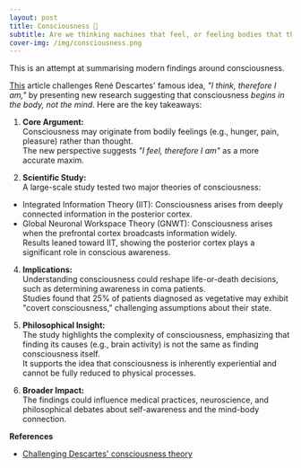 ```yaml
---
layout: post
title: Consciousness 🧠
subtitle: Are we thinking machines that feel, or feeling bodies that think ? 🙃
cover-img: /img/consciousness.png
---
```


This is an attempt at summarising modern findings around consciousness.

[This](https://www.popularmechanics.com/science/a64701831/descartes-consciousness-theory-challenged/) article challenges René Descartes' famous idea, _"I think, therefore I am,"_ by presenting new research suggesting that consciousness _begins in the body, not the mind_. Here are the key takeaways:

1. **Core Argument:**  
Consciousness may originate from bodily feelings (e.g., hunger, pain, pleasure) rather than thought.  
The new perspective suggests _"I feel, therefore I am"_ as a more accurate maxim.


3. **Scientific Study:**  
A large-scale study tested two major theories of consciousness:  
- Integrated Information Theory (IIT): Consciousness arises from deeply connected information in the posterior cortex.  
- Global Neuronal Workspace Theory (GNWT): Consciousness arises when the prefrontal cortex broadcasts information widely.    
Results leaned toward IIT, showing the posterior cortex plays a significant role in conscious awareness.  


4. **Implications:**  
Understanding consciousness could reshape life-or-death decisions, such as determining awareness in coma patients.  
Studies found that 25% of patients diagnosed as vegetative may exhibit "covert consciousness," challenging assumptions about their state.


6. **Philosophical Insight:**  
The study highlights the complexity of consciousness, emphasizing that finding its causes (e.g., brain activity) is not the same as finding consciousness itself.  
It supports the idea that consciousness is inherently experiential and cannot be fully reduced to physical processes.


8. **Broader Impact:**  
The findings could influence medical practices, neuroscience, and philosophical debates about self-awareness and the mind-body connection.  


**References**
- [Challenging Descartes' consciousness theory](https://www.popularmechanics.com/science/a64701831/descartes-consciousness-theory-challenged/)
